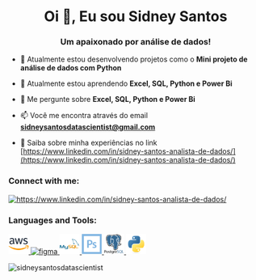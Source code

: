 <h1 align="center">Oi 👋, Eu sou Sidney Santos</h1>
<h3 align="center">Um apaixonado por análise de dados!</h3>

- 🔭 Atualmente estou desenvolvendo projetos como o **Mini projeto de análise de dados com Python**

- 🌱 Atualmente estou aprendendo **Excel, SQL, Python e Power Bi**

- 💬 Me pergunte sobre **Excel, SQL, Python e Power Bi**

- 📫 Você me encontra através do email **sidneysantosdatascientist@gmail.com**

- 📄 Saiba sobre minha experiências no link [https://www.linkedin.com/in/sidney-santos-analista-de-dados/](https://www.linkedin.com/in/sidney-santos-analista-de-dados/)

<h3 align="left">Connect with me:</h3>
<p align="left">
<a href="https://linkedin.com/in/https://www.linkedin.com/in/sidney-santos-analista-de-dados/" target="blank"><img align="center" src="https://raw.githubusercontent.com/rahuldkjain/github-profile-readme-generator/master/src/images/icons/Social/linked-in-alt.svg" alt="https://www.linkedin.com/in/sidney-santos-analista-de-dados/" height="30" width="40" /></a>
</p>

<h3 align="left">Languages and Tools:</h3>
<p align="left"> <a href="https://aws.amazon.com" target="_blank" rel="noreferrer"> <img src="https://raw.githubusercontent.com/devicons/devicon/master/icons/amazonwebservices/amazonwebservices-original-wordmark.svg" alt="aws" width="40" height="40"/> </a> <a href="https://www.figma.com/" target="_blank" rel="noreferrer"> <img src="https://www.vectorlogo.zone/logos/figma/figma-icon.svg" alt="figma" width="40" height="40"/> </a> <a href="https://www.mysql.com/" target="_blank" rel="noreferrer"> <img src="https://raw.githubusercontent.com/devicons/devicon/master/icons/mysql/mysql-original-wordmark.svg" alt="mysql" width="40" height="40"/> </a> <a href="https://www.photoshop.com/en" target="_blank" rel="noreferrer"> <img src="https://raw.githubusercontent.com/devicons/devicon/master/icons/photoshop/photoshop-line.svg" alt="photoshop" width="40" height="40"/> </a> <a href="https://www.postgresql.org" target="_blank" rel="noreferrer"> <img src="https://raw.githubusercontent.com/devicons/devicon/master/icons/postgresql/postgresql-original-wordmark.svg" alt="postgresql" width="40" height="40"/> </a> <a href="https://www.python.org" target="_blank" rel="noreferrer"> <img src="https://raw.githubusercontent.com/devicons/devicon/master/icons/python/python-original.svg" alt="python" width="40" height="40"/> </a> </p>

<p><img align="center" src="https://github-readme-stats.vercel.app/api/top-langs?username=sidneysantosdatascientist&show_icons=true&locale=en&layout=compact" alt="sidneysantosdatascientist" /></p>
